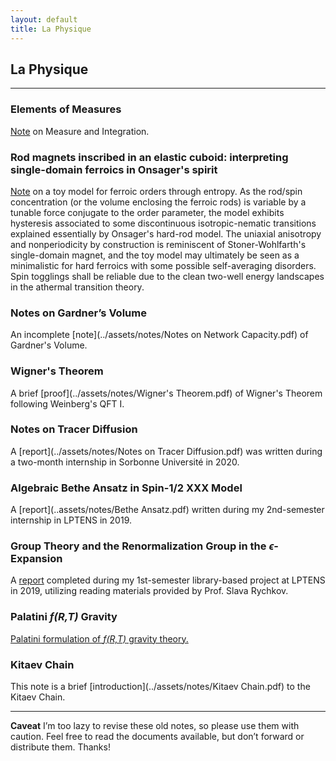 ```yaml
---
layout: default
title: La Physique
---
```

## La Physique

---

### Elements of Measures
[Note](../assets/notes/Measures.pdf) on Measure and Integration.

### Rod magnets inscribed in an elastic cuboid: interpreting single-domain ferroics in Onsager's spirit

[Note](https://arxiv.org/abs/2206.01811) on a toy model for ferroic orders through entropy. As the rod/spin concentration (or the volume enclosing the ferroic rods) is variable by a tunable force conjugate to the order parameter, the model exhibits hysteresis associated to some discontinuous isotropic-nematic transitions explained essentially by Onsager's hard-rod model. The uniaxial anisotropy and nonperiodicity by construction is reminiscent of Stoner-Wohlfarth's single-domain magnet, and the toy model may ultimately be seen as a minimalistic for hard ferroics with some possible self-averaging disorders. Spin togglings shall be reliable due to the clean two-well energy landscapes in the athermal transition theory.

### Notes on Gardner’s Volume
An incomplete [note](../assets/notes/Notes on Network Capacity.pdf) of Gardner's Volume.

### Wigner's Theorem
A brief [proof](../assets/notes/Wigner's Theorem.pdf) of Wigner's Theorem following Weinberg's QFT I.

### Notes on Tracer Diffusion
A [report](../assets/notes/Notes on Tracer Diffusion.pdf) was written during a two-month internship in Sorbonne Université in 2020.

### Algebraic Bethe Ansatz in Spin-1/2 XXX Model
A [report](..assets/notes/Bethe Ansatz.pdf) written during my 2nd-semester internship in LPTENS in 2019.

### Group Theory and the Renormalization Group in the *ϵ*-Expansion
A [report](../assets/notes/Group_Theory_and_the_Renormalization_Group_in_the_Epsilon_Expansion.pdf) completed during my 1st-semester library-based project at LPTENS in 2019, utilizing reading materials provided by Prof. Slava Rychkov.

### Palatini *f(R,T)* Gravity
[Palatini formulation of *f(R,T)* gravity theory.](https://link.springer.com/article/10.1140/epjc/s10052-018-5923-9)

### Kitaev Chain
This note is a brief [introduction](../assets/notes/Kitaev Chain.pdf) to the Kitaev Chain.

___
**Caveat**
I’m too lazy to revise these old notes, so please use them with caution. Feel free to read the documents available, but don’t forward or distribute them. Thanks!
